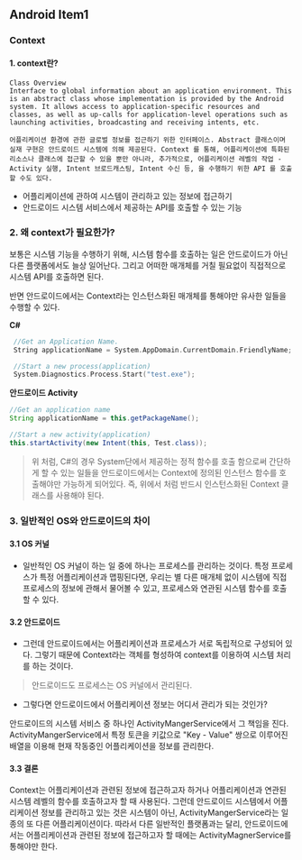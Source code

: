 ## Android Item1

### Context



#### 1. context란?

```t
Class Overview
Interface to global information about an application environment. This is an abstract class whose implementation is provided by the Android system. It allows access to application-specific resources and classes, as well as up-calls for application-level operations such as launching activities, broadcasting and receiving intents, etc.

어플리케이션 환경에 관한 글로벌 정보를 접근하기 위한 인터페이스. Abstract 클래스이며 실재 구현은 안드로이드 시스템에 의해 제공된다. Context 를 통해, 어플리케이션에 특화된 리소스나 클래스에 접근할 수 있을 뿐만 아니라, 추가적으로, 어플리케이션 레벨의 작업 - Activity 실행, Intent 브로드캐스팅, Intent 수신 등, 을 수행하기 위한 API 를 호출 할 수도 있다.
```

* 어플리케이션에 관하여 시스템이 관리하고 있는 정보에 접근하기 
* 안드로이드 시스템 서비스에서 제공하는 API를 호출할 수 있는 기능 

### 2. 왜 context가 필요한가? 

보통은 시스템 기능을 수행하기 위해, 시스템 함수를 호출하는 일은 안드로이드가 아닌 다른 플랫폼에서도 늘상 일어난다. 그리고 어떠한 매개체를 거칠 필요없이 직접적으로 시스템 API를 호출하면 된다. 

반면 안드로이드에서는 Context라는 인스턴스화된 매개체를 통해야만 유사한 일들을 수행할 수 있다.

**C#**

```c++
 //Get an Application Name.
 String applicationName = System.AppDomain.CurrentDomain.FriendlyName;

 //Start a new process(application)
 System.Diagnostics.Process.Start("test.exe");
```



**안드로이드 Activity**

```java
//Get an application name
String applicationName = this.getPackageName();

//Start a new activity(application)
this.startActivity(new Intent(this, Test.class));
```

> 위 처럼, C#의 경우 System단에서 제공하는 정적 함수를 호출 함으로써 간단하게 할 수 있는 일들을 안드로이드에서는 Context에 정의된 인스턴스 함수를 호출해야만 가능하게 되어있다. 즉, 위에서 처럼 반드시 인스턴스화된 Context 클래스를 사용해야 된다. 

### 3. 일반적인 OS와 안드로이드의 차이 

#### 3.1 OS 커널 

* 일반적인 OS 커널이 하는 일 중에 하나는 프로세스를 관리하는 것이다. 특정 프로세스가 특정 어플리케이션과 맵핑된다면, 우리는 별 다른 매개체 없이 시스템에 직접 프로세스의 정보에 관해서 물어볼 수 있고, 프로세스와 연관된 시스템 함수를 호출할 수 있다. 

#### 3.2 안드로이드 

* 그런데 안드로이드에서는 어플리케이션과 프로세스가 서로 독립적으로 구성되어 있다. 그렇기 때문에 Context라는 객체를 형성하여 context를 이용하여 시스템 처리를 하는 것이다. 

> 안드로이드도 프로세스는 OS 커널에서 관리된다. 

* 그렇다면 안드로이드에서 어플리케이션 정보는 어디서 관리가 되는 것인가? 

안드로이드의 시스템 서비스 중 하나인 ActivityMangerService에서 그 책임을 진다. ActivityMangerService에서 특정 토큰을 키값으로 "Key - Value" 쌍으로 이루어진 배열을 이용해 현재 작동중인 어플리케이션을 정보를 관리한다. 

#### 3.3 결론 

Context는 어플리케이션과 관련된 정보에 접근하고자 하거나 어플리케이션과 연관된 시스템 레벨의 함수를 호출하고자 할 때 사용된다. 그런데 안드로이드 시스템에서 어플리케이션 정보를 관리하고 있는 것은 시스템이 아닌, ActivityMangerService라는 일종의 또 다른 어플리케이션이다. 따라서 다른 일반적인 플랫폼과는 달리, 안드로이드에서는 어플리케이션과 관련된 정보에 접근하고자 할 때에는 ActivityMagnerService를 통해야만 한다. 



